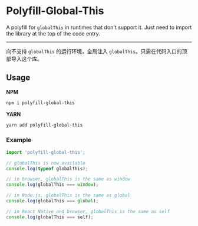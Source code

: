 # Polyfill-Global-This

A polyfill for `globalThis` in runtimes that don't support it. Just need to import the library at the top of the code entry.

----

向不支持 `globalThis` 的运行环境，全局注入 `globalThis`。只需在代码入口的顶部导入这个库。

## Usage

**NPM**

```bash
npm i polyfill-global-this
```

**YARN**

```bash
yarn add polyfill-global-this
```

### Example

```javascript
import 'polyfill-global-this';

// globalThis is now available
console.log(typeof globalThis);

// in browser, globalThis is the same as window
console.log(globalThis === window);

// in Node.js, globalThis is the same as global
console.log(globalThis === global);

// in React Native and browser, globalThis is the same as self
console.log(globalThis === self);
```
